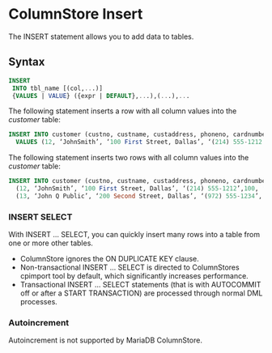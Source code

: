 # ColumnStore Insert

The INSERT statement allows you to add data to tables.

## Syntax

```sql
INSERT 
 INTO tbl_name [(col,...)]
 {VALUES | VALUE} ({expr | DEFAULT},...),(...),...
```

The following statement inserts a row with all column values into the <em>customer</em> table:

```sql
INSERT INTO customer (custno, custname, custaddress, phoneno, cardnumber, comments) 
  VALUES (12, ‘JohnSmith’, ‘100 First Street, Dallas’, ‘(214) 555-1212’,100, ‘On Time’)
```

The following statement inserts two rows with all column values into the <em>customer</em> table:

```sql
INSERT INTO customer (custno, custname, custaddress, phoneno, cardnumber, comments) VALUES 
  (12, ‘JohnSmith’, ‘100 First Street, Dallas’, ‘(214) 555-1212’,100, ‘On Time’),
  (13, ‘John Q Public’, ‘200 Second Street, Dallas’, ‘(972) 555-1234’, 200, ‘LatePayment’);
```

### INSERT SELECT

With INSERT ... SELECT, you can quickly insert many rows into a table from one or more other tables.

- ColumnStore ignores the ON DUPLICATE KEY clause.
- Non-transactional INSERT ... SELECT is directed to ColumnStores cpimport tool by default, which significantly increases performance.
- Transactional INSERT ... SELECT statements (that is with AUTOCOMMIT off or after a START TRANSACTION) are processed through normal DML processes.

### Autoincrement

Autoincrement is not supported by MariaDB ColumnStore.